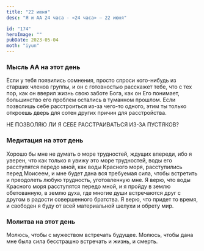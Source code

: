 ```yaml
---
title: "22 июня"
desc: "Я и АА 24 часа - «24 часа» — 22 июня"

id: "174"
heroImage: ""
pubDate: 2023-05-04
moth: "iyun"
---
```


### Мысль АА на этот день

Если у тебя появились сомнения, просто спроси кого-нибудь из старших членов
группы, и он с готовностью расскажет тебе, что с тех пор, как он вверил жизнь
свою заботе Бога, как он Его понимает, большинство его проблем остались в
туманном прошлом. Если позволишь себе расстроиться из-за чего-то одного, этим
ты только откроешь дверь для сотен других причин для расстройства.

НЕ ПОЗВОЛЯЮ ЛИ Я СЕБЕ РАССТРАИВАТЬСЯ ИЗ-ЗА ПУСТЯКОВ?

### Медитация на этот день

Хорошо бы мне не думать о море трудностей, ждущих впереди, ибо я уверен, что
как только я увижу это море трудностей, воды его расступятся передо мной, как
воды Красного моря, расступились перед Моисеем, и мне будет дана вся требуемая
сила, чтобы встретить и преодолеть любую трудность, уготовленную мне. Я верю,
что воды Красного моря расступятся передо мной, и я пройду в землю
обетованную, в землю духа, где многие души встречаются друг с другом в радости
совершенного братства. Я верю, что придет то время, и свободен я буду от всей
материальной шелухи и обрету мир.

### Молитва на этот день

Молюсь, чтобы с мужеством встречать будущее. Молюсь, чтобы дана мне была сила
бесстрашно встречать и жизнь, и смерть.
